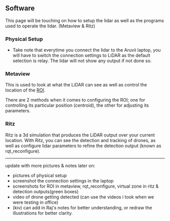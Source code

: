 ## Software
This page will be touching on how to setup the lidar as well as the programs used to operate the lidar. (Metaview & Ritz)

### Physical Setup
- Take note that everytime you connect the lidar to the Aruvii laptop, you will have to switch the connection settings to LiDAR as the default selection is relay. The lidar will not show any output if not done so.

### Metaview
This is used to look at what the LiDAR can see as well as control the location of the [ROI](pre-read.md). 

There are 2 methods when it comes to configuring the ROI; one for controlling its particular position (centroid), the other for adjusting its parameters. 

### Ritz
Ritz is a 3d simulation that produces the LiDAR output over your current location. With Ritz, you can see the detection and tracking of drones, as well as configure lidar parameters to refine the detection output (known as rqt_reconfigure).

___
update with more pictures & notes later on: 
- pictures of physical setup
- screenshot the connection settings in the laptop 
- screenshots for ROI in metaview, rqt_reconfigure, virtual zone in ritz & detection outputs(green boxes)
- video of drone getting detected (can use the videos i took when we were testing in office)
- (kiv) can add in Raj's notes for better understanding, or redraw the illustrations for better clarity.